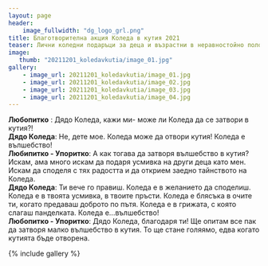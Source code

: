 ```yaml
---
layout: page
header:
    image_fullwidth: "dg_logo_grl.png"
title: Благотворителна акция Коледа в кутия 2021
teaser: Лични коледни подаръци за деца и възрастни в неравностойно положение в България
image:
   thumb: "20211201_koledavkutia/image_01.jpg"
gallery:
    - image_url: 20211201_koledavkutia/image_01.jpg
    - image_url: 20211201_koledavkutia/image_02.jpg
    - image_url: 20211201_koledavkutia/image_03.jpg
    - image_url: 20211201_koledavkutia/image_04.jpg
---
```


**Любопитко** : Дядо Коледа, кажи ми- може ли Коледа да се затвори в кутия?!  
**Дядо Коледа**: Не, дете мое. Коледа може да отвори кутия! Коледа е вълшебство!  
**Любипитко - Упоритко**: А как тогава да затворя вълшебство в кутия? Искам, ама много искам да подаря усмивка на други деца като мен. Искам да споделя с тях радостта и да открием заедно тайнството на Коледа.  
**Дядо Коледа**: Ти вече го правиш. Коледа е в желанието да споделиш. Коледа е в твоята усмивка, в твоите пръсти. Коледа е  блясъка в очите ти, когато предаваш доброто по пътя. Коледа е в грижата, с която слагаш панделката. Коледа е...вълшебство!  
**Любопитко - Упоритко**: Дядо Коледа, благодаря ти! Ще опитам все пак да затворя малко вълшебство в кутия. То ще стане голяямо, едва когато кутията бъде отворена.  

{% include gallery %}